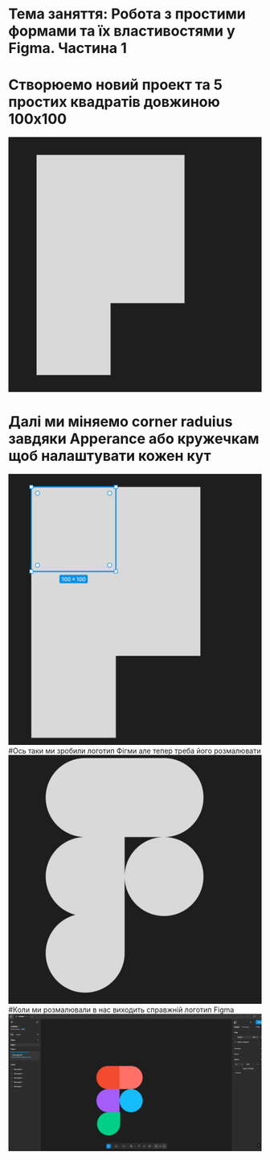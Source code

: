 # Тема заняття: Робота з простими формами та їх властивостями у Figma. Частина 1

# Створюемо новий проект та 5 простих квадратiв довжиною 100x100
![](Img/1.jpg)
# Далі ми міняемо corner raduius завдяки Apperance або кружечкам щоб налаштувати кожен кут
![](Img/2.jpg)
#Ось таки ми зробили логотип Фігми але тепер треба його розмалювати
![](Img/3.jpg)
#Коли ми розмалювали в нас виходить справжній логотип Figma
![](Img/4.jpg)




